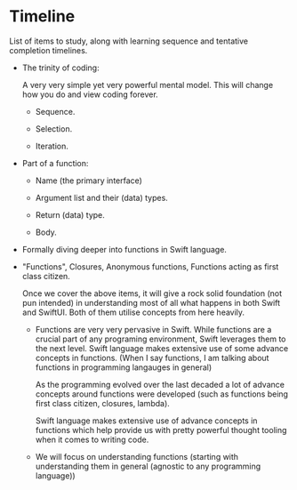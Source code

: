 # Timeline

List of items to study, along with learning sequence and tentative completion timelines.

-   The trinity of coding:

    A very very simple yet very powerful mental model. This will change how you do and view coding forever.

    -   Sequence.

    -   Selection.

    -   Iteration.

-   Part of a function:

    -   Name (the primary interface)

    -   Argument list and their (data) types.

    -   Return (data) type.

    -   Body.

-   Formally diving deeper into functions in Swift language.

-   "Functions", Closures, Anonymous functions, Functions acting as first class citizen.

    Once we cover the above items, it will give a rock solid foundation (not pun intended) in understanding most of all what happens in both Swift and SwiftUI. Both of them utilise concepts from here heavily.

    -   Functions are very very pervasive in Swift. While functions are a crucial part of any programing environment, Swift leverages them to the next level. Swift language makes extensive use of some advance concepts in functions. (When I say functions, I am talking about functions in programming langauges in general)

        As the programming evolved over the last decaded a lot of advance concepts around functions were developed (such as functions being first class citizen, closures, lambda).

        Swift language makes extensive use of advance concepts in functions which help provide us with pretty powerful thought tooling when it comes to writing code.

    -   We will focus on understanding functions (starting with understanding them in general (agnostic to any programming language))
